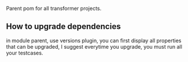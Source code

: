 Parent pom for all transformer projects.

## How to upgrade dependencies

in module parent, use versions plugin, you can first display all properties that can be upgraded, I suggest everytime you upgrade, you must run all your testcases.

